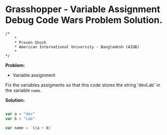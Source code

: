 # Grasshopper - Variable Assignment Debug Code Wars Problem Solution.

```
/*
    *
    * Prosen Ghosh
    * American International University - Bangladesh (AIUB)
    *
*/
```

**Problem:**

- Variable assignment

Fix the variables assigments so that this code stores the string 'devLab' in the variable `name`.


**Solution:**

```javascript

var a = "dev"
var b = "Lab"

var name = `${a + b}`

```
